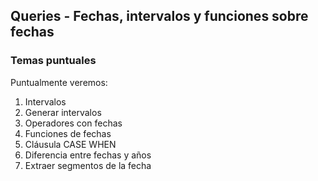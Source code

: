 ##  Queries - Fechas, intervalos y funciones sobre fechas
### Temas puntuales

Puntualmente veremos:

1.  Intervalos
2.  Generar intervalos
3.  Operadores con fechas
4.  Funciones de fechas
5.  Cláusula CASE WHEN
6.  Diferencia entre fechas y años
7.  Extraer segmentos de la fecha